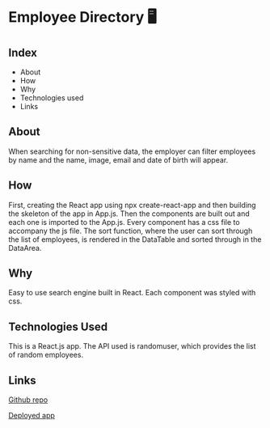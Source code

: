 # Employee Directory 🖥

## Index
* About
* How
* Why
* Technologies used
* Links

## About
When searching for non-sensitive data, the employer can filter employees by name and the name, image, email and date of birth will appear.

## How
First, creating the React app using npx create-react-app and then building the skeleton of the app in App.js. Then the components are built out and each one is imported to the App.js. Every component has a css file to accompany the js file.
The sort function, where the user can sort through the list of employees, is rendered in the DataTable and sorted through in the DataArea.

## Why
Easy to use search engine built in React. Each component was styled with css.

## Technologies Used
This is a React.js app. The API used is randomuser, which provides the list of random employees.

## Links
[Github repo](https://github.com/teresaheidt/Employee-Directory.git)

[Deployed app](https://teresaheidt.github.io/Employee-Directory/)
